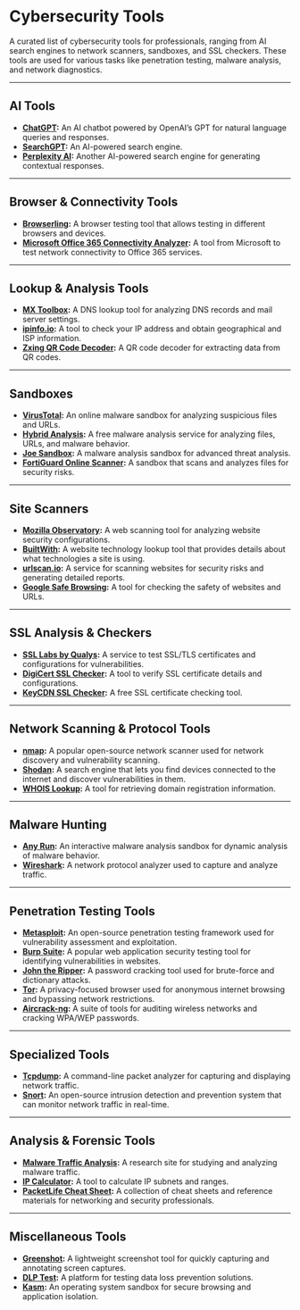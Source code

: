 # Cybersecurity Tools

A curated list of cybersecurity tools for professionals, ranging from AI search engines to network scanners, sandboxes, and SSL checkers. These tools are used for various tasks like penetration testing, malware analysis, and network diagnostics.

---

## AI Tools

- **[ChatGPT](https://chat.openai.com/):** An AI chatbot powered by OpenAI’s GPT for natural language queries and responses.
- **[SearchGPT](https://chatgpt.com/search):** An AI-powered search engine.
- **[Perplexity AI](https://www.perplexity.ai):** Another AI-powered search engine for generating contextual responses.

---

## Browser & Connectivity Tools

- **[Browserling](https://www.browserling.com/):** A browser testing tool that allows testing in different browsers and devices.
- **[Microsoft Office 365 Connectivity Analyzer](https://testconnectivity.microsoft.com/tests/o365):** A tool from Microsoft to test network connectivity to Office 365 services.

---

## Lookup & Analysis Tools

- **[MX Toolbox](https://mxtoolbox.com/):** A DNS lookup tool for analyzing DNS records and mail server settings.
- **[ipinfo.io](https://ipinfo.io/what-is-my-ip):** A tool to check your IP address and obtain geographical and ISP information.
- **[Zxing QR Code Decoder](https://zxing.org/w/decode.jspx):** A QR code decoder for extracting data from QR codes.

---

## Sandboxes

- **[VirusTotal](https://www.virustotal.com/):** An online malware sandbox for analyzing suspicious files and URLs.
- **[Hybrid Analysis](https://hybrid-analysis.com/):** A free malware analysis service for analyzing files, URLs, and malware behavior.
- **[Joe Sandbox](https://www.joesandbox.com/#windows):** A malware analysis sandbox for advanced threat analysis.
- **[FortiGuard Online Scanner](https://www.fortiguard.com/faq/onlinescanner):** A sandbox that scans and analyzes files for security risks.

---

## Site Scanners

- **[Mozilla Observatory](https://observatory.mozilla.org/):** A web scanning tool for analyzing website security configurations.
- **[BuiltWith](https://builtwith.com/):** A website technology lookup tool that provides details about what technologies a site is using.
- **[urlscan.io](https://urlscan.io/):** A service for scanning websites for security risks and generating detailed reports.
- **[Google Safe Browsing](https://transparencyreport.google.com/safe-browsing/search):** A tool for checking the safety of websites and URLs.

---

## SSL Analysis & Checkers

- **[SSL Labs by Qualys](https://www.ssllabs.com/ssltest/):** A service to test SSL/TLS certificates and configurations for vulnerabilities.
- **[DigiCert SSL Checker](https://www.digicert.com/help/):** A tool to verify SSL certificate details and configurations.
- **[KeyCDN SSL Checker](https://tools.keycdn.com/ssl):** A free SSL certificate checking tool.

---

## Network Scanning & Protocol Tools

- **[nmap](https://nmap.org/):** A popular open-source network scanner used for network discovery and vulnerability scanning.
- **[Shodan](https://www.shodan.io/):** A search engine that lets you find devices connected to the internet and discover vulnerabilities in them.
- **[WHOIS Lookup](https://www.whois.com/):** A tool for retrieving domain registration information.

---

## Malware Hunting

- **[Any Run](https://any.run/):** An interactive malware analysis sandbox for dynamic analysis of malware behavior.
- **[Wireshark](https://www.wireshark.org/):** A network protocol analyzer used to capture and analyze traffic.

---

## Penetration Testing Tools

- **[Metasploit](https://www.metasploit.com/):** An open-source penetration testing framework used for vulnerability assessment and exploitation.
- **[Burp Suite](https://portswigger.net/):** A popular web application security testing tool for identifying vulnerabilities in websites.
- **[John the Ripper](https://www.openwall.com/john/):** A password cracking tool used for brute-force and dictionary attacks.
- **[Tor](https://www.torproject.org/):** A privacy-focused browser used for anonymous internet browsing and bypassing network restrictions.
- **[Aircrack-ng](https://www.aircrack-ng.org/):** A suite of tools for auditing wireless networks and cracking WPA/WEP passwords.

---

## Specialized Tools

- **[Tcpdump](#):** A command-line packet analyzer for capturing and displaying network traffic.
- **[Snort](https://www.snort.org/):** An open-source intrusion detection and prevention system that can monitor network traffic in real-time.

---

## Analysis & Forensic Tools

- **[Malware Traffic Analysis](https://www.malware-traffic-analysis.net/index.html):** A research site for studying and analyzing malware traffic.
- **[IP Calculator](http://jodies.de/ipcalc):** A tool to calculate IP subnets and ranges.
- **[PacketLife Cheat Sheet](https://packetlife.net/):** A collection of cheat sheets and reference materials for networking and security professionals.

---

## Miscellaneous Tools

- **[Greenshot](https://getgreenshot.org/):** A lightweight screenshot tool for quickly capturing and annotating screen captures.
- **[DLP Test](https://dlptest.com/):** A platform for testing data loss prevention solutions.
- **[Kasm](https://www.kasmweb.com):** An operating system sandbox for secure browsing and application isolation.


